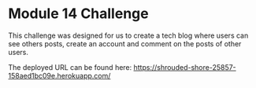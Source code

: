 # Module 14 Challenge

This challenge was designed for us to create a tech blog where users can see others
posts, create an account and comment on the posts of other users. 

The deployed URL can be found here: https://shrouded-shore-25857-158aed1bc09e.herokuapp.com/
